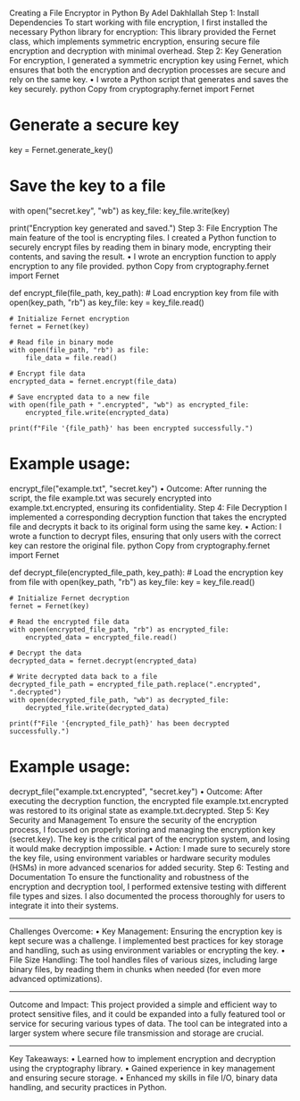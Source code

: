 Creating a File Encryptor in Python
By Adel Dakhlallah
Step 1: Install Dependencies
To start working with file encryption, I first installed the necessary Python library for encryption:
This library provided the Fernet class, which implements symmetric encryption, ensuring secure file encryption and decryption with minimal overhead.
Step 2: Key Generation
For encryption, I generated a symmetric encryption key using Fernet, which ensures that both the encryption and decryption processes are secure and rely on the same key.
•	 I wrote a Python script that generates and saves the key securely.
python
Copy
from cryptography.fernet import Fernet

# Generate a secure key
key = Fernet.generate_key()

# Save the key to a file
with open("secret.key", "wb") as key_file:
    key_file.write(key)

print("Encryption key generated and saved.")
Step 3: File Encryption
The main feature of the tool is encrypting files. I created a Python function to securely encrypt files by reading them in binary mode, encrypting their contents, and saving the result.
•	 I wrote an encryption function to apply encryption to any file provided.
python
Copy
from cryptography.fernet import Fernet

def encrypt_file(file_path, key_path):
    # Load encryption key from file
    with open(key_path, "rb") as key_file:
        key = key_file.read()

    # Initialize Fernet encryption
    fernet = Fernet(key)

    # Read file in binary mode
    with open(file_path, "rb") as file:
        file_data = file.read()

    # Encrypt file data
    encrypted_data = fernet.encrypt(file_data)

    # Save encrypted data to a new file
    with open(file_path + ".encrypted", "wb") as encrypted_file:
        encrypted_file.write(encrypted_data)

    print(f"File '{file_path}' has been encrypted successfully.")

# Example usage:
encrypt_file("example.txt", "secret.key")
•	Outcome: After running the script, the file example.txt was securely encrypted into example.txt.encrypted, ensuring its confidentiality.
Step 4: File Decryption
I implemented a corresponding decryption function that takes the encrypted file and decrypts it back to its original form using the same key.
•	Action: I wrote a function to decrypt files, ensuring that only users with the correct key can restore the original file.
python
Copy
from cryptography.fernet import Fernet

def decrypt_file(encrypted_file_path, key_path):
    # Load the encryption key from file
    with open(key_path, "rb") as key_file:
        key = key_file.read()

    # Initialize Fernet decryption
    fernet = Fernet(key)

    # Read the encrypted file data
    with open(encrypted_file_path, "rb") as encrypted_file:
        encrypted_data = encrypted_file.read()

    # Decrypt the data
    decrypted_data = fernet.decrypt(encrypted_data)

    # Write decrypted data back to a file
    decrypted_file_path = encrypted_file_path.replace(".encrypted", ".decrypted")
    with open(decrypted_file_path, "wb") as decrypted_file:
        decrypted_file.write(decrypted_data)

    print(f"File '{encrypted_file_path}' has been decrypted successfully.")

# Example usage:
decrypt_file("example.txt.encrypted", "secret.key")
•	Outcome: After executing the decryption function, the encrypted file example.txt.encrypted was restored to its original state as example.txt.decrypted.
Step 5: Key Security and Management
To ensure the security of the encryption process, I focused on properly storing and managing the encryption key (secret.key). The key is the critical part of the encryption system, and losing it would make decryption impossible.
•	Action: I made sure to securely store the key file, using environment variables or hardware security modules (HSMs) in more advanced scenarios for added security.
Step 6: Testing and Documentation
To ensure the functionality and robustness of the encryption and decryption tool, I performed extensive testing with different file types and sizes. I also documented the process thoroughly for users to integrate it into their systems.
________________________________________
Challenges Overcome:
•	Key Management: Ensuring the encryption key is kept secure was a challenge. I implemented best practices for key storage and handling, such as using environment variables or encrypting the key.
•	File Size Handling: The tool handles files of various sizes, including large binary files, by reading them in chunks when needed (for even more advanced optimizations).
________________________________________
Outcome and Impact:
This project provided a simple and efficient way to protect sensitive files, and it could be expanded into a fully featured tool or service for securing various types of data. The tool can be integrated into a larger system where secure file transmission and storage are crucial.
________________________________________
Key Takeaways:
•	Learned how to implement encryption and decryption using the cryptography library.
•	Gained experience in key management and ensuring secure storage.
•	Enhanced my skills in file I/O, binary data handling, and security practices in Python.
